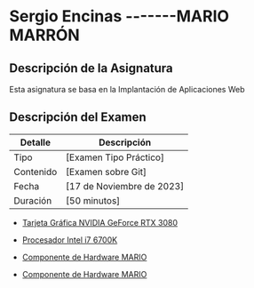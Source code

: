 # Sergio Encinas             -------MARIO MARRÓN   
## Descripción de la Asignatura

Esta asignatura se basa en la Implantación de Aplicaciones Web

## Descripción del Examen

| Detalle          | Descripción                              |
|------------------|------------------------------------------|
| Tipo             | [Examen Tipo Práctico]		      |
| Contenido        | [Examen sobre Git]			      |
| Fecha            | [17 de Noviembre de 2023]                |
| Duración         | [50 minutos]    			      |					      |


- [Tarjeta Gráfica NVIDIA GeForce RTX 3080](hardware/hardware1.md)
- [Procesador Intel i7 6700K](hardware/hardware2.md)

- [Componente de Hardware MARIO](hardware/hardwareMa1.md)
- [Componente de Hardware MARIO](hardware/hardwareMa2.md)


